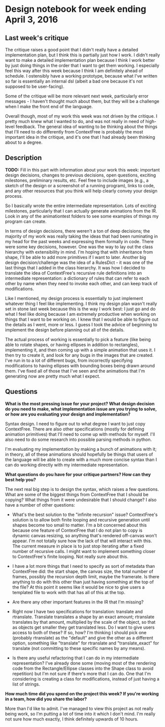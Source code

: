 # Design notebook for week ending April 3, 2016

## Last week's critique

The critique raises a good point that I didn't really have a detailed implementation plan, but I think this is partially just how I work. I didn't really want to make a detailed implementation plan because I think I work better by just doing things in the order that I want to get them working. I especially feel this way after this week because I think I am definitely ahead of schedule. I ostensibly have a working prototype, because what I've written so far is essentially an internal dsl (albeit a bad one because it's not supposed to be user-facing).

Some of the critique will be more relevant next week, particularly error messages - I haven't thought much about them, but they will be a challenge when I make the front end of the language. 

Overall though, most of my work this week was not driven by the critique. I pretty much knew what I wanted to do, and was not really in need of high-level feedback. The general idea of wanting to be thinking about the things that I'll need to do differently from ContextFree is probably the most important idea in the critique, and it's one that I had already been thinking about to a degree.

## Description

**TODO:** Fill in this part with information about your work this week:
important design decisions, changes to previous decisions, open questions,
exciting milestones, preliminary results, etc. Feel free to include images
(e.g., a sketch of the design or a screenshot of a running program), links to
code, and any other resources that you think will help clearly convey your
design process.

So I basically wrote the entire intermediate representation. Lots of exciting milestones, particularly that I can actually generate animations from the IR. Look in any of the animationtest folders to see some examples of things my program can create. 

In terms of design decisions, there weren't a ton of deep decisions; the majority of my work was really taking the ideas that had been ruminating in my head for the past weeks and expressing them formally in code. There were some key decisions, however. One was the way to lay out the class hierarchy with extensibility in mind. I'm hoping that with inheritance from shape, I'll be able to add more primitives if I want to later. Another big design decision/challenge was the idea of a RulesDict - it was one of the last things that I added in the class hierarchy. It was how I decided to translate the idea of ContextFree's recursive rule definitions into an intermediate representation: a dictionary of rules that can refer to each other by name when they need to invoke each other, and can keep track of modifications. 

Like I mentioned, my design process is essentially to just implement whatever thing I feel like implementing. I think my design plan wasn't really set in stone last week because this is the way I work best: I just go and do what I feel like doing because I am extremely productive when working on things that I want to be working on. I knew that I would be able to figure out the details as I went, more or less. I guess I took the advice of beginning to implement the design before planning out all of the details.

The actual process of working is essentially to pick a feature (like being able to rotate shapes, or having ellipses in addition to rectangles), implementing it, and then coming up with a simple animation that uses it. I then try to create it, and look for any bugs in the images that are created. I've run in to a lot of different bugs, from incorrectly specifying modifications to having ellipses with bounding boxes being drawn around them. I've fixed all of those that I've seen and the animations that I'm generating now are pretty much what I expect.

## Questions

**What is the most pressing issue for your project? What design decision do
you need to make, what implementation issue are you trying to solve, or how
are you evaluating your design and implementation?**

Syntax design. I need to figure out to what degree I want to just copy ContextFree. There are also other specifications (mostly for defining animation primitives) that I'll need to come up with methods for myself. I'll also need to do some research into possible parsing methods in python. 

I'm evaluating my implementation by making a bunch of animations with it; in theory, all of these animations should hopefully be things that users of the language will be able to create with a much more concise syntax than I can do working directly with my intermediate representation. 

**What questions do you have for your critique partners? How can they best help
you?**

The next real big step is to design the syntax, which raises a few questions. What are some of the biggest things from ContextFree that I should be copying? What things from it were undesirable that I should change? I also have a number of other questions:

* What's the best solution to the "infinite recursion" issue? ContextFree's solution is to allow both finite looping and recursive generation until shapes become too small to matter. I'm a bit concerned about this because one feature of ContextFree that I do not plan to copy is dynamic canvas resizing, so anything that's rendered off-canvas won't appear. I'm not totally sure how the lack of that will interact with this. The current measure in place is to just stop iterating after a fixed number of recursive calls. I might want to implement something closer to ContextFree's finite looping. Not really sure about this.

* I have a lot more things that I need to specify as sort of metadata than ContextFree did: the start shape, the canvas size, the total number of frames, possibly the recursion depth limit, maybe the framerate. Is there anything to do with this other than just having something at the top of the file? At this point it seems like it would be nice to give users a templated file to work with that has all of this at the top.

* Are there any other important features in the IR that I'm missing? 

* Right now I have two specifications for translation: translate and rtranslate. Translate translates a shape by an exact amount; rtranslate translates by that amount, multiplied by the scale of the object, so that as objects get smaller they get translated less. Do I want to give users access to both of these? If so, how? I'm thinking I should pick one (probably rtranslate) as the "default" and give the other as a different option, something like "translate" for rtranslate and "translate_exact" for translate (not committing to these specific names by any means). 

* Is there any useful refactoring that I can do in my intermediate representation? I've already done some (moving most of the rendering code from the Rectangle/Ellipse classes into the Shape class to avoid repetition) but I'm not sure if there's more that I can do. One that I'm considering is creating a class for modifications, instead of just having a list of strings.

**How much time did you spend on the project this week? If you're working in a
team, how did you share the labor?**

More than I'd like to admit. I've managed to view this project as not really being work, so I'm putting a lot of time into it which I don't mind. I'm really not sure how much exactly, I think definitely upwards of 10 hours.

